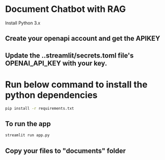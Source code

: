 # Document Chatbot with RAG

Install Python 3.x

## Create your openapi account and get the APIKEY

## Update the ..streamlit/secrets.toml file's OPENAI_API_KEY with your key.

# Run below command to install the python dependencies
```bash
pip install -r requirements.txt
```

## To run the app
```bash
streamlit run app.py
```


## Copy your files to "documents" folder 